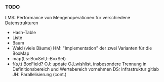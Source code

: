 ### TODO
LMS: Performance von Mengenoperationen für verschiedene Datenstrukturen
 - Hash-Table
 - Liste
 - Baum
 - Wald (viele Bäume)
HM: "Implementation" der zwei Varianten für die BoxMap
 - map(f,s::BoxSet,t::BoxSet)
 - f(s,t)
BoxField?
OJ: update OJ_wishlist, insbesondere Trennung in Definitionsbereich und Wertebereich vornehmen
DS: Infrastruktur gitlab
JH: Parallelisierung (cont.)
